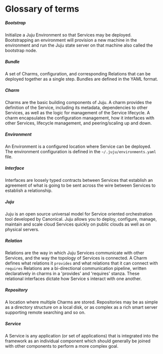 # Glossary of terms

##### Bootstrap
Initialize a Juju Environment so that Services may be deployed.
Bootstrapping an environment will provision a new machine in the environment
and run the Juju state server on that machine also called the bootstrap node.

##### Bundle
A set of Charms, configuration, and corresponding Relations that can be
deployed together as a single step.  Bundles are defined in the YAML format.

##### Charm
Charms are the basic building components of Juju. A charm provides the
definition of the Service, including its metadata, dependencies to other
Services, as well as the logic for management of the Service lifecycle. A
charm encapsulates the configuration management, how it interfaces
with other Services, lifecycle management, and peering/scaling up and down.

##### Environment
An Environment is a configured location where Service can be deployed. The
environment configuration is defined in the `~/.juju/environments.yaml` file.

##### Interface
Interfaces are loosely typed contracts between Services that establish an
agreement of what is going to be sent across the wire between Services to
establish a relationship.

##### Juju
Juju is an open source universal model for Service oriented orchestration tool
developed by Canonical. Juju allows you to deploy, configure, manage, maintain
and scale cloud Services quickly on public clouds as well as on physical
servers.

##### Relation
Relations are the way in which Juju Services communicate with other Services,
and the way the topology of Services is connected.  A Charm defines what
relations it `provides` and what relations that it can connect with `requires`
Relations are a bi-directional communication pipeline, written declaratively in
charms in a 'provides' and 'requires' stanza. These relational interfaces
dictate how Service s interact with one another.

##### Repository
A location where multiple Charms are stored. Repositories may be as simple as
a directory structure on a local disk, or as complex as a rich smart server
supporting remote searching and so on.

##### Service
A Service is any application (or set of applications) that is integrated into
the framework as an individual component which should generally be joined with
other components to perform a more complex goal.
